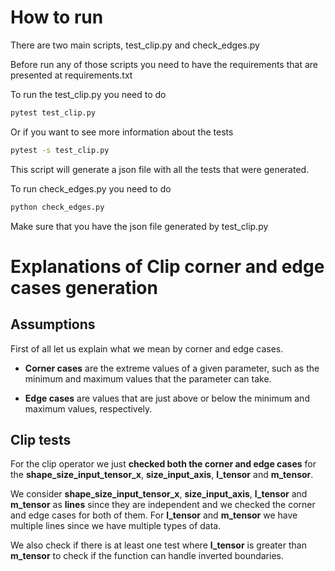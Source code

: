 # How to run
There are two main scripts, test_clip.py and check_edges.py

Before run any of those scripts you need to have the requirements that are presented at requirements.txt

To run the test_clip.py you need to do
```bash
pytest test_clip.py
```
Or if you want to see more information about the tests
```bash
pytest -s test_clip.py
```
This script will generate a json file with all the tests that were generated.

To run check_edges.py you need to do
```bash
python check_edges.py
```
Make sure that you have the json file generated by test_clip.py

# Explanations of Clip corner and edge cases generation

## Assumptions
First of all let us explain what we mean by corner and edge cases.
- **Corner cases** are the extreme values of a given parameter, such as the minimum and maximum values that the parameter can take.

- **Edge cases** are values that are just above or below the minimum and maximum values, respectively.

## Clip tests
For the clip operator we just **checked both the corner and edge cases** for the **shape_size_input_tensor_x**, **size_input_axis**, **l_tensor** and **m_tensor**.

We consider **shape_size_input_tensor_x**, **size_input_axis**, **l_tensor** and **m_tensor** as **lines** since they are independent and we checked the corner and edge cases for both of them. For **l_tensor** and **m_tensor**  we have multiple lines since we have multiple types of data.

We also check if there is at least one test where **l_tensor** is greater than **m_tensor** to check if the function can handle inverted boundaries.